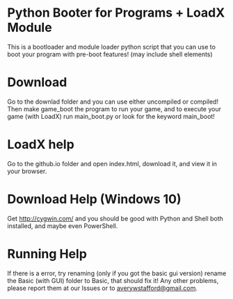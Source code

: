 # Python Booter for Programs + LoadX Module
This is a bootloader and module loader python script that you can use to boot your program with pre-boot features! (may include shell elements)

# Download
Go to the downlad folder and you can use either uncompiled or compiled! Then make game_boot the program to run your game, and to execute your game (with LoadX) run main_boot.py or
look for the keyword main_boot!

# LoadX help
Go to the github.io folder and open index.html, download it, and view it in your browser.

# Download Help (Windows 10)
Get http://cygwin.com/ and you should be good with Python and Shell both installed, and maybe even PowerShell.

# Running Help
If there is a error, try renaming (only if you got the basic gui version) rename the Basic (with GUI) folder to Basic, that should fix it! Any other problems, please report them at our Issues or to averywstafford@gmail.com.
